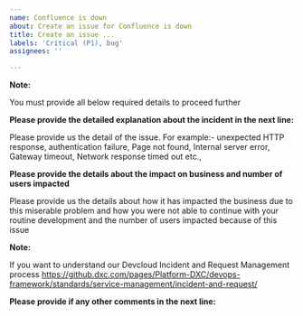 ```yaml
---
name: Confluence is down
about: Create an issue for Confluence is down
title: Create an issue ...
labels: 'Critical (P1), bug'
assignees: ''

---
```


**Note:**

You must provide all below required details to proceed further



**Please provide the detailed explanation about the incident in the next line:**

Please provide us the detail of the issue. For example:- unexpected HTTP response, authentication failure, Page not found, Internal server error, Gateway timeout, Network response timed out etc.,





**Please provide the details about the impact on business and number of users impacted**

Please provide us the details about how it has impacted the business due to this miserable problem and how you were not able to continue with your routine development and the number of users impacted because of this issue





**Note:** 

If you want to understand our Devcloud Incident and Request Management process https://github.dxc.com/pages/Platform-DXC/devops-framework/standards/service-management/incident-and-request/


**Please provide if any other comments in the next line:**
